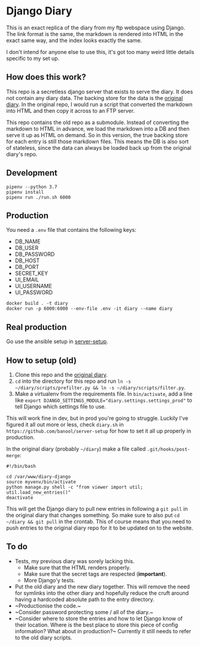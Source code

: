 # Django Diary
This is an exact replica of the diary from my ftp webspace using Django. The link format is the same, the markdown is rendered into HTML in the exact same way, and the index looks exactly the same.

I don't intend for anyone else to use this, it's got too many weird little details specific to my set up.

## How does this work?
This repo is a secretless django server that exists to serve the diary. It does not contain any diary data. The backing store for the data is the [original diary](https://github.com/banool/diary). In the original repo, I would run a script that converted the markdown into HTML and then copy it across to an FTP server.

This repo contains the old repo as a submodule. Instead of converting the markdown to HTML in advance, we load the markdown into a DB and then serve it up as HTML on demand. So in this version, the true backing store for each entry is still those markdown files. This means the DB is also sort of stateless, since the data can always be loaded back up from the original diary's repo.

## Development
```
pipenv --python 3.7
pipenv install
pipenv run ./run.sh 6000
```

## Production
You need a `.env` file that contains the following keys:

- DB_NAME
- DB_USER
- DB_PASSWORD
- DB_HOST
- DB_PORT
- SECRET_KEY
- UI_EMAIL
- UI_USERNAME
- UI_PASSWORD

```
docker build . -t diary
docker run -p 6000:6000 --env-file .env -it diary --name diary
```

## Real production
Go use the ansible setup in [server-setup](https://github.com/banool/server-setup).


## How to setup (old)
1. Clone this repo and the [original diary](https://github.com/banool/diary).
2. `cd` into the directory for this repo and run `ln -s ~/diary/scripts/prefilter.py && ln -s ~/diary/scripts/filter.py`.
3. Make a virtualenv from the requirements file. In `bin/activate`, add a line like `export DJANGO_SETTINGS_MODULE="diary.settings.settings_prod"` to tell Django which settings file to use.

This will work fine in dev, but in prod you're going to struggle. Luckily I've figured it all out more or less, check `diary.sh` in `https://github.com/banool/server-setup` for how to set it all up properly in production.

In the original diary (probably `~/diary`) make a file called `.git/hooks/post-merge`:

```
#!/bin/bash

cd /var/www/diary-django
source myvenv/bin/activate
python manage.py shell -c "from viewer import util; util.load_new_entries()"
deactivate
```

This will get the Django diary to pull new entries in following a `git pull` in the original diary that changes something. So make sure to also put `cd ~/diary && git pull` in the crontab. This of course means that you need to push entries to the original diary repo for it to be updated on to the website.

## To do
- Tests, my previous diary was sorely lacking this.
    - Make sure that the HTML renders properly.
    - Make sure that the secret tags are respected (**important**).
    - More Django'y tests.
- Put the old diary and the new diary together. This will remove the need for symlinks into the other diary and hopefully reduce the cruft around having a hardcoded absolute path to the entry directory.
- ~Productionise the code.~
- ~Consider password protecting some / all of the diary.~
- ~Consider where to store the entries and how to let Django know of their location. Where is the best place to store this piece of config information? What about in production?~ Currently it still needs to refer to the old diary scripts.

